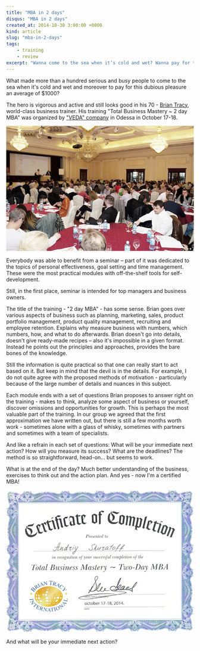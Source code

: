 ```yaml
---
title: "MBA in 2 days"
disqus: "MBA in 2 days"
created_at: 2014-10-30 3:00:00 +0000
kind: article
slug: "mba-in-2-days"
tags:
    - training
    - review
excerpt: "Wanna come to the sea when it’s cold and wet? Wanna pay for this around $1000? And how about 2 days MBA program?"
---
```

What made more than a hundred serious and busy people to come to the sea when it's cold and wet and moreover to pay for this dubious pleasure an average of $1000?

The hero is vigorous and active and still looks good in his 70 - [Brian Tracy](http://www.briantracy.com/), world-class business trainer. His training "Total Business Mastery ~ 2 day MBA" was organized by ["VEDA" company](http://veda.od.ua/) in Odessa in October 17-18.

![Brian Tracy Training](/assets/img/BrianTracyMBAHall.jpg)

Everybody was able to benefit from a seminar – part of it was dedicated to the topics of personal effectiveness, goal setting and time management.  These were the most practical modules with off-the-shelf tools for self-development.

Still, in the first place, seminar is intended for top managers and business owners.

The title of the training - "2 day MBA" - has some sense.  Brian goes over various aspects of business such as planning, marketing, sales, product portfolio management, product quality management, recruiting and employee retention.  Explains why measure business with numbers, which numbers, how, and what to do afterwards.  Brian doesn't go into details, doesn't give ready-made recipes – also it's impossible in a given format.  Instead he points out the principles and approaches, provides the bare bones of the knowledge.

Still the information is quite practical so that one can really start to act based on it.  But keep in mind that the devil is in the details. For example, I do not quite agree with the proposed methods of motivation - particularly because of the large number of details and nuances in this subject.

Each module ends with a set of questions Brian proposes to answer right on the training - makes to think, analyze some aspect of business or yourself, discover omissions and opportunities for growth.  This is perhaps the most valuable part of the training.  In our group we agreed that the first approximation we have written out, but there is still a few months worth work - sometimes alone with a glass of whisky, sometimes with partners and sometimes with a team of specialists.

And like a refrain in each set of questions: What will be your immediate next action? How will you measure its success? What are the deadlines?  The method is so straightforward, head-on... but seems to work.

What is at the end of the day?  Much better understanding of the business, exercises to think out and the action plan.  And yes - now I'm a certified MBA!

![MBA certificate](/assets/img/BrianTracyMBACert.jpg)

And what will be your immediate next action?
